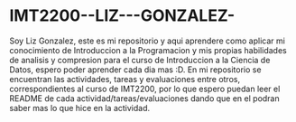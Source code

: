 # IMT2200--LIZ---GONZALEZ-
Soy Liz Gonzalez, este es mi repositorio y aqui aprendere como aplicar mi conocimiento de Introduccion a la Programacion y mis propias habilidades de analisis y compresion para el curso de Introduccion a la Ciencia de Datos, espero poder aprender cada dia mas :D.
En mi repositorio se encuentran las actividades, tareas y evaluaciones entre otros, correspondientes al curso de IMT2200, por lo que espero puedan leer el README de cada actividad/tareas/evaluaciones dando que en el podran saber mas lo que hice en la actividad.